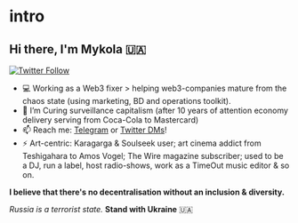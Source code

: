 # intro

## Hi there, I'm Mykola 🇺🇦 
[![Twitter Follow](https://img.shields.io/twitter/follow/nicksvyaznoy?style=social)](https://twitter.com/intent/follow?screen_name=nicksvyaznoy)

<!--
**MSiusko/intro** is a ✨ _special_ ✨ repository because its `README.md` (this file) appears on your GitHub profile.

Here are some ideas to get you started:
-->

- 💻 Working as a Web3 fixer > helping web3-companies mature from the chaos state (using marketing, BD and operations toolkit). 
- 🌱 I’m Curing surveillance capitalism (after 10 years of attention economy delivery serving from Coca-Cola to Mastercard)
- 📫 Reach me: [Telegram](https://t.me/svyaznoy911) or [Twitter DMs](https://twitter.com/nicksvyaznoy)!
- ⚡ Art-centric: Karagarga & Soulseek user; art cinema addict from Teshigahara to Amos Vogel; The Wire magazine subscriber; used to be a DJ, run a label, host radio-shows, work as a TimeOut music editor & so on.

**I believe that there's no decentralisation without an inclusion & diversity.**

_Russia is a terrorist state._
**Stand with Ukraine** 🇺🇦
